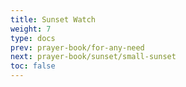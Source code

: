 ```yaml
---
title: Sunset Watch
weight: 7
type: docs
prev: prayer-book/for-any-need
next: prayer-book/sunset/small-sunset
toc: false
---
```

